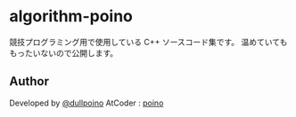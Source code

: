 ﻿# algorithm-poino

競技プログラミング用で使用している C++ ソースコード集です。
温めていてももったいないので公開します。

## Author

Developed by [@dullpoino](https://github.com/dullpoino)
AtCoder : [poino](https://atcoder.jp/users/poino)